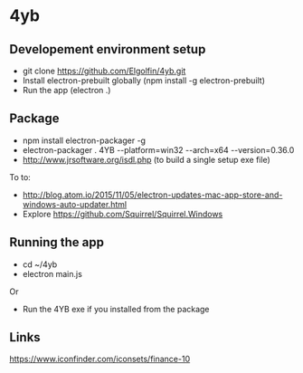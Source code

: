 # 4yb

## Developement environment setup

- git clone https://github.com/Elgolfin/4yb.git
- Install electron-prebuilt globally (npm install -g electron-prebuilt)
- Run the app (electron .)

## Package

- npm install electron-packager -g
- electron-packager . 4YB --platform=win32 --arch=x64 --version=0.36.0
- http://www.jrsoftware.org/isdl.php (to build a single setup exe file)

To to:
- http://blog.atom.io/2015/11/05/electron-updates-mac-app-store-and-windows-auto-updater.html
- Explore https://github.com/Squirrel/Squirrel.Windows

## Running the app
- cd ~/4yb
- electron main.js

Or
- Run the 4YB exe if you installed from the package

## Links

https://www.iconfinder.com/iconsets/finance-10
